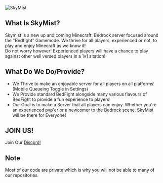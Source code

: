 ![SkyMist](https://cdn.discordapp.com/attachments/966368014930968646/980429494630371358/skymist.png)
## What Is SkyMist?
Skymist is a new up and coming Minecraft: Bedrock server focused around the "Bedfight" Gamemode. We thrive for all players, experienced or not, to play and enjoy Minecraft as we know it! <br/>
Do not worry however! Experienced players will have a chance to play against other well versed players in a 1v1 sitation! <br/>

## What Do We Do/Provide?

- We Thrive to make an enjoyable server for all players on all platforms! (Mobile Queueing Toggle in Settings)
- We Provide standard BedFight alongside many various flavours of BedFight to provide a fun experience to players! 
- Our Goal is to make a Server that all players can enjoy. Whether you're an experienced pvp'er or a newcomer to the Bedrock scene, SkyMist will be there for Everyone!

## JOIN US!
Join Our [Discord!](https://discord.gg/HJgM9WSTrw)

## Note
Most of our code are private which is why you will not be able to many of our repositories.

